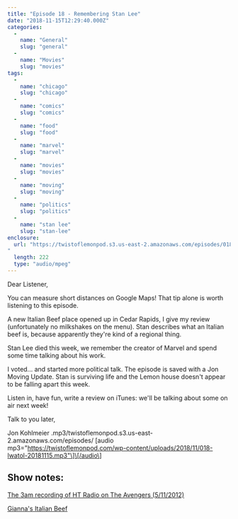 ```yaml
---
title: "Episode 18 - Remembering Stan Lee"
date: "2018-11-15T12:29:40.000Z"
categories: 
  - 
    name: "General"
    slug: "general"
  - 
    name: "Movies"
    slug: "movies"
tags: 
  - 
    name: "chicago"
    slug: "chicago"
  - 
    name: "comics"
    slug: "comics"
  - 
    name: "food"
    slug: "food"
  - 
    name: "marvel"
    slug: "marvel"
  - 
    name: "movies"
    slug: "movies"
  - 
    name: "moving"
    slug: "moving"
  - 
    name: "politics"
    slug: "politics"
  - 
    name: "stan lee"
    slug: "stan-lee"
enclosure: 
  url: "https://twistoflemonpod.s3.us-east-2.amazonaws.com/episodes/018-lwatol-20181115.mp3
"
  length: 222
  type: "audio/mpeg"
---
```


Dear Listener,

You can measure short distances on Google Maps! That tip alone is worth listening to this episode.

A new Italian Beef place opened up in Cedar Rapids, I give my review (unfortunately no milkshakes on the menu). Stan describes what an Italian beef is, because apparently they're kind of a regional thing.

Stan Lee died this week, we remember the creator of Marvel and spend some time talking about his work.

I voted... and started more political talk. The episode is saved with a Jon Moving Update. Stan is surviving life and the Lemon house doesn't appear to be falling apart this week.

Listen in, have fun, write a review on iTunes: we'll be talking about some on air next week!

Talk to you later,

Jon Kohlmeier
.mp3/twistoflemonpod.s3.us-east-2.amazonaws.com/episodes/
\[audio mp3="https://twistoflemonpod.com/wp-content/uploads/2018/11/018-lwatol-20181115.mp3"\]\[/audio\]

## Show notes:

[The 3am recording of HT Radio on The Avengers (5/11/2012)](https://media.higherthings.org/podcasts/legacy-cast/episode-186-may-11th-2012/)

[Gianna's Italian Beef](http://giannasbeef.com)
